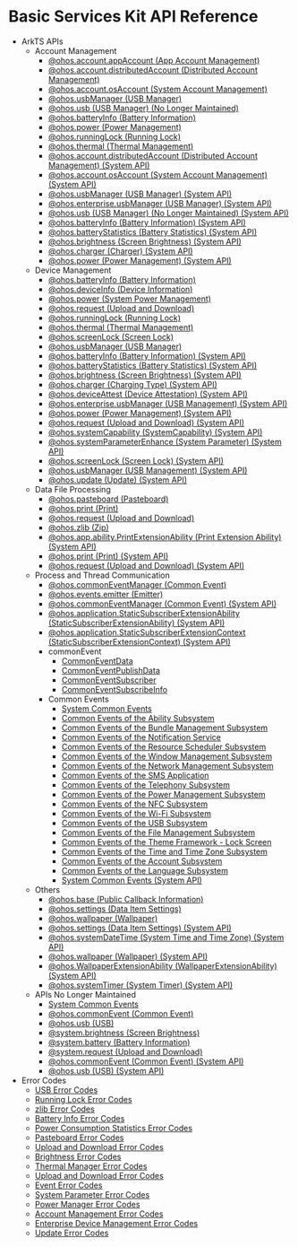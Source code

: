 # Basic Services Kit API Reference

- ArkTS APIs
    - Account Management
        - [@ohos.account.appAccount (App Account Management)](js-apis-appAccount.md)
        - [@ohos.account.distributedAccount (Distributed Account Management)](js-apis-distributed-account.md)
        - [@ohos.account.osAccount (System Account Management)](js-apis-osAccount.md)
        - [@ohos.usbManager (USB Manager)](js-apis-usbManager.md)
        - [@ohos.usb (USB Manager) (No Longer Maintained)](js-apis-usb-deprecated.md)
        - [@ohos.batteryInfo (Battery Information)](js-apis-battery-info.md)
        - [@ohos.power (Power Management)](js-apis-power.md)
        - [@ohos.runningLock (Running Lock)](js-apis-runninglock.md)
        - [@ohos.thermal (Thermal Management)](js-apis-thermal.md)
        - [@ohos.account.distributedAccount (Distributed Account Management) (System API)](js-apis-distributed-account-sys.md)
        - [@ohos.account.osAccount (System Account Management) (System API)](js-apis-osAccount-sys.md)
        - [@ohos.usbManager (USB Manager) (System API)](js-apis-usbManager-sys.md)
        - [@ohos.enterprise.usbManager (USB Manager) (System API)](js-apis-enterprise-usbManager-sys.md)
        - [@ohos.usb (USB Manager) (No Longer Maintained) (System API)](js-apis-usb-deprecated-sys.md)
        - [@ohos.batteryInfo (Battery Information) (System API)](js-apis-battery-info-sys.md)
        - [@ohos.batteryStatistics (Battery Statistics) (System API)](js-apis-batteryStatistics-sys.md)
        - [@ohos.brightness (Screen Brightness) (System API)](js-apis-brightness-sys.md)
        - [@ohos.charger (Charger) (System API)](js-apis-charger-sys.md)
        - [@ohos.power (Power Management) (System API)](js-apis-power-sys.md)
    - Device Management
        - [@ohos.batteryInfo (Battery Information)](js-apis-battery-info.md)
        - [@ohos.deviceInfo (Device Information)](js-apis-device-info.md)
        - [@ohos.power (System Power Management)](js-apis-power.md)
        - [@ohos.request (Upload and Download)](js-apis-request.md)
        - [@ohos.runningLock (Running Lock)](js-apis-runninglock.md)
        - [@ohos.thermal (Thermal Management)](js-apis-thermal.md)
        - [@ohos.screenLock (Screen Lock)](js-apis-screen-lock.md)      
        - [@ohos.usbManager (USB Manager)](js-apis-usbManager.md)
        - [@ohos.batteryInfo (Battery Information) (System API)](js-apis-battery-info-sys.md)
        - [@ohos.batteryStatistics (Battery Statistics) (System API)](js-apis-batteryStatistics-sys.md)
        - [@ohos.brightness (Screen Brightness) (System API)](js-apis-brightness-sys.md)
        - [@ohos.charger (Charging Type) (System API)](js-apis-charger-sys.md)
        - [@ohos.deviceAttest (Device Attestation) (System API)](js-apis-deviceAttest-sys.md)
        - [@ohos.enterprise.usbManager (USB Management) (System API)](js-apis-enterprise-usbManager-sys.md)
        - [@ohos.power (Power Management) (System API)](js-apis-power-sys.md)
        - [@ohos.request (Upload and Download) (System API)](js-apis-request-sys.md)
        - [@ohos.systemCapability (SystemCapability) (System API)](js-apis-system-capability-sys.md)
        - [@ohos.systemParameterEnhance (System Parameter) (System API)](js-apis-system-parameterEnhance-sys.md)
        - [@ohos.screenLock (Screen Lock) (System API)](js-apis-screen-lock-sys.md)
        - [@ohos.usbManager (USB Management) (System API)](js-apis-usbManager-sys.md)
        - [@ohos.update (Update) (System API)](js-apis-update-sys.md)
    - Data File Processing
        - [@ohos.pasteboard (Pasteboard)](js-apis-pasteboard.md)
        - [@ohos.print (Print)](js-apis-print.md)
        - [@ohos.request (Upload and Download)](js-apis-request.md)
        - [@ohos.zlib (Zip)](js-apis-zlib.md)
        - [@ohos.app.ability.PrintExtensionAbility (Print Extension Ability) (System API)](js-apis-app-ability-PrintExtensionAbility-sys.md)
        - [@ohos.print (Print) (System API)](js-apis-print-sys.md)
        - [@ohos.request (Upload and Download) (System API)](js-apis-request-sys.md)
    - Process and Thread Communication
        - [@ohos.commonEventManager (Common Event)](js-apis-commonEventManager.md)
        - [@ohos.events.emitter (Emitter)](js-apis-emitter.md)
        - [@ohos.commonEventManager (Common Event) (System API)](js-apis-commonEventManager-sys.md)
        - [@ohos.application.StaticSubscriberExtensionAbility (StaticSubscriberExtensionAbility) (System API)](js-apis-application-staticSubscriberExtensionAbility-sys.md)
        - [@ohos.application.StaticSubscriberExtensionContext (StaticSubscriberExtensionContext) (System API)](js-apis-application-StaticSubscriberExtensionContext-sys.md)
        - commonEvent
            - [CommonEventData](js-apis-inner-commonEvent-commonEventData.md)
            - [CommonEventPublishData](js-apis-inner-commonEvent-commonEventPublishData.md)
            - [CommonEventSubscriber](js-apis-inner-commonEvent-commonEventSubscriber.md)
            - [CommonEventSubscribeInfo](js-apis-inner-commonEvent-commonEventSubscribeInfo.md)
        - Common Events
            - [System Common Events](commonEventManager-definitions.md)
            - [Common Events of the Ability Subsystem](common_event/commonEvent-ability.md)
            - [Common Events of the Bundle Management Subsystem](common_event/commonEvent-bundleManager.md)
            - [Common Events of the Notification Service](common_event/commonEvent-ans.md)
            - [Common Events of the Resource Scheduler Subsystem](common_event/commonEvent-resourceschedule.md)
            - [Common Events of the Window Management Subsystem](common_event/commonEvent-window.md)
            - [Common Events of the Network Management Subsystem](common_event/commonEvent-netmanager.md)
            - [Common Events of the SMS Application](common_event/commonEvent-mms.md)
            - [Common Events of the Telephony Subsystem](common_event/commonEvent-telephony.md)
            - [Common Events of the Power Management Subsystem](common_event/commonEvent-powermgr.md)
            - [Common Events of the NFC Subsystem](common_event/commonEvent-nfc.md)
            - [Common Events of the Wi-Fi Subsystem](common_event/commonEvent-wifi.md)
            - [Common Events of the USB Subsystem](common_event/commonEvent-usb.md)
            - [Common Events of the File Management Subsystem](common_event/commonEvent-filemanagement.md)
            - [Common Events of the Theme Framework - Lock Screen](common_event/commonEvent-screenlock.md)
            - [Common Events of the Time and Time Zone Subsystem](common_event/commonEvent-time.md)
            - [Common Events of the Account Subsystem](common_event/commonEvent-account.md)
            - [Common Events of the Language Subsystem](common_event/commonEvent-locale.md)
            - [System Common Events (System API)](commonEventManager-definitions-sys.md)
    - Others
        - [@ohos.base (Public Callback Information)](js-apis-base.md)
        - [@ohos.settings (Data Item Settings)](js-apis-settings.md)
        - [@ohos.wallpaper (Wallpaper)](js-apis-wallpaper.md)
        - [@ohos.settings (Data Item Settings) (System API)](js-apis-settings-sys.md)
        - [@ohos.systemDateTime (System Time and Time Zone) (System API)](js-apis-system-date-time-sys.md)
        - [@ohos.wallpaper (Wallpaper) (System API)](js-apis-wallpaper-sys.md)
        - [@ohos.WallpaperExtensionAbility (WallpaperExtensionAbility) (System API)](js-apis-WallpaperExtensionAbility-sys.md)
        - [@ohos.systemTimer (System Timer) (System API)](js-apis-system-timer-sys.md)
    - APIs No Longer Maintained
        - [System Common Events](commonEvent-definitions.md)
        - [@ohos.commonEvent (Common Event)](js-apis-commonEvent.md)
        - [@ohos.usb (USB)](js-apis-usb-deprecated.md)
        - [@system.brightness (Screen Brightness)](js-apis-system-brightness.md)
        - [@system.battery (Battery Information)](js-apis-system-battery.md)
        - [@system.request (Upload and Download)](js-apis-system-request.md)
        - [@ohos.commonEvent (Common Event) (System API)](js-apis-commonEvent-sys.md)
        - [@ohos.usb (USB) (System API)](js-apis-usb-deprecated-sys.md)
- Error Codes
    - [USB Error Codes](errorcode-usb.md)
    - [Running Lock Error Codes](errorcode-runninglock.md)
    - [zlib Error Codes](errorcode-zlib.md) 
    - [Battery Info Error Codes](errorcode-battery-info.md)
    - [Power Consumption Statistics Error Codes](errorcode-batteryStatistics.md)
    - [Pasteboard Error Codes](errorcode-pasteboard.md)
    - [Upload and Download Error Codes](errorcode-request.md)
    - [Brightness Error Codes](errorcode-brightness.md)
    - [Thermal Manager Error Codes](errorcode-thermal.md)
    - [Upload and Download Error Codes](errorcode-request.md)
    - [Event Error Codes](errorcode-CommonEventService.md)
    - [System Parameter Error Codes](errorcode-system-parameterV9.md)
    - [Power Manager Error Codes](errorcode-power.md)
    - [Account Management Error Codes](errorcode-account.md)
    - [Enterprise Device Management Error Codes](errorcode-enterpriseDeviceManager.md)
    - [Update Error Codes](errorcode-update.md)
<!--no_check-->